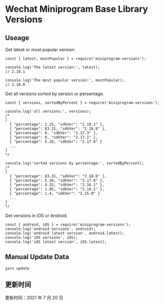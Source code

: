 
# Wechat Miniprogram Base Library Versions

## Useage

Get latest or most popular version:

```;
const { latest, mostPopular } = require('miniprogram-versions');

console.log('The latest version:', latest);
// 2.18.1

console.log('The most popular version:', mostPopular);
// 2.18.0

```

Get all versions sorted by version or persentage.

```
const { versions, sortedByPercent } = require('miniprogram-versions');

console.log('all versions:', versions);
/*
[
  { "percentage": 1.25, "sdkVer": "2.18.1" },
  { "percentage": 83.31, "sdkVer": "2.18.0" },
  { "percentage": 0, "sdkVer": "2.17.3" },
  { "percentage": 0, "sdkVer": "2.17.1" },
  { "percentage": 5.26, "sdkVer": "2.17.0" }
  ...
]
*/

console.log('sorted versions by persentage:', sortedByPercent);
/*
[
  { "percentage": 83.31, "sdkVer": "2.18.0" },
  { "percentage": 5.26, "sdkVer": "2.17.0" },
  { "percentage": 4.32, "sdkVer": "2.16.1" },
  { "percentage": 1.85, "sdkVer": "2.14.1" },
  { "percentage": 1.4, "sdkVer": "2.15.0" }
  ...
]
*/
```

Get versions in iOS or Android.

```
const { android, iOS } = require('miniprogram-versions');
console.log('android versions', android);
console.log('android latest version', android.latest);
console.log('iOS versions', iOS);
console.log('iOS latest version', iOS.latest);
```

## Manual Update Data

```
yarn update
```

## 更新时间

更新时间：2021 年 7 月 20 日
